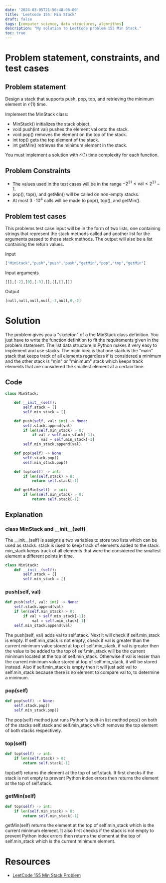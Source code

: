 ```yaml
---
date: '2024-03-05T21:56:48-06:00'
title: 'Leetcode 155: Min Stack'
draft: false
tags: [computer science, data structures, algorithms]
description: "My solution to LeetCode problem 155 Min Stack."
toc: true
---
```


# Problem statement, constraints, and test cases

## Problem statement
Design a stack that supports push, pop, top, and retrieving the minimum element in $\mathcal{O}(1)$ time.

Implement the MinStack class:

- $\text{MinStack()}$ initializes the stack object.
- $\text{void push(int val)}$ pushes the element val onto the stack.
- $\text{void pop()}$ removes the element on the top of the stack.
- $\text{int top()}$ gets the top element of the stack.
- $\text{int getMin()}$ retrieves the minimum element in the stack.

You must implement a solution with $\mathcal{O}(1)$ time complexity for each function.

## Problem Constraints
- The values used in the test cases will be in the range $-2^{31} \leq \text{val} \leq 2^{31} - 1$.
- $\text{pop()}$, $\text{top()}$, and $\text{getMin()}$ will be called on non-empty stacks.
- At most $3 \cdot 10^{4}$ calls will be made to $\text{pop()}$, $\text{top()}$, and $\text{getMin()}$.

## Problem test cases
This problems test case input will be in the form of two lists, one containing strings that represent the stack methods called and another list for the arguments passed to those stack methods. The output will also be a list containing the return values.

Input
```python
["MinStack","push","push","push","getMin","pop","top","getMin"]
```

Input arguments
```python
[[],[-2],[0],[-3],[],[],[],[]]
```

Output
```python
[null,null,null,null,-3,null,0,-2]
```

# Solution
The problem gives you a "skeleton" of a the $\text{MinStack}$ class definition. You just have to write the function definition to fit the requirements given in the problem statement. The list data structure in Python makes it very easy to implement and use stacks. The main idea is that one stack is the "main" stack that keeps track of all elements regardless if is considered a minimum and the other stack is "min" or "minimum" stack which keeps track elements that are considered the smallest element at a certain time.

## Code
```python
class MinStack:

    def __init__(self):
        self.stack = []
        self.min_stack = []

    def push(self, val: int) -> None:
        self.stack.append(val)
        if len(self.min_stack) > 0:
            if val > self.min_stack[-1]:
                val = self.min_stack[-1]
        self.min_stack.append(val)

    def pop(self) -> None:
        self.stack.pop()
        self.min_stack.pop()

    def top(self) -> int:
        if len(self.stack) > 0:
            return self.stack[-1]

    def getMin(self) -> int:
        if len(self.min_stack) > 0:
            return self.stack[-1]
```

## Explanation

### $\text{class MinStack and}$ $\text{\_\_init\_\_(self)}$
The $\text{\_\_init\_\_(self)}$ is assigns a two variables to store two lists which can be used as stacks. $\text{stack}$ is used to keep track of elements added to the stack. $\text{min_stack}$ keeps track of all elements that were the considered the smallest element a different points in time.
```python
class MinStack:
    def __init__(self):
        self.stack = []
        self.min_stack = []
```

### $\text{push(self, val)}$
```python
def push(self, val: int) -> None:
    self.stack.append(val)
    if len(self.min_stack) > 0:
        if val > self.min_stack[-1]:
            val = self.min_stack[-1]
    self.min_stack.append(val)
```
The $\text{push(self, val)}$ adds $\text{val}$ to $\text{self.stack}$. Next it will check if $\text{self.min\_stack}$ is empty. If $\text{self.min\_stack}$ is not empty, check if $\text{val}$ is greater than the current minimum value stored at top of $\text{self.min\_stack}$, if $\text{val}$ is greater then the value to be added to the top of $\text{self.min\_stack}$ will be the current minimum located at the top of $\text{self.min\_stack}$. Otherwise if $\text{val}$ is lesser than the current minimum value stored at top of $\text{self.min\_stack}$, it will be stored instead. Also if $\text{self.min\_stack}$ is empty then it will just add $\text{val}$ to $\text{self.min\_stack}$ because there is no element to compare $\text{val}$ to, to determine a minimum.


### $\text{pop(self)}$
```python
def pop(self) -> None:
    self.stack.pop()
    self.min_stack.pop()
```
The $\text{pop(self)}$ method just runs Python's built-in list method $\text{pop()}$ on both of the stacks $\text{self.stack}$ and $\text{self.min\_stack}$ which removes the top element of both stacks respectively.

### $\text{top(self)}$
```python
def top(self) -> int:
    if len(self.stack) > 0:
        return self.stack[-1]
```
$\text{top(self)}$ returns the element at the top of $\text{self.stack}$. It first checks if the stack is not empty to prevent Python index errors then returns the element at the top of $\text{self.stack}$.

### $\text{getMin(self)}$
```python
def top(self) -> int:
    if len(self.min_stack) > 0:
        return self.min_stack[-1]
```
$\text{getMin(self)}$ returns the element at the top of $\text{self.min_stack}$ which is the current minimum element. It also first checks if the stack is not empty to prevent Python index errors then returns the element at the top of $\text{self.min_stack}$ which is the current minimum element.

# Resources
- [LeetCode 155 Min Stack Problem](https://leetcode.com/problems/min-stack/description/)